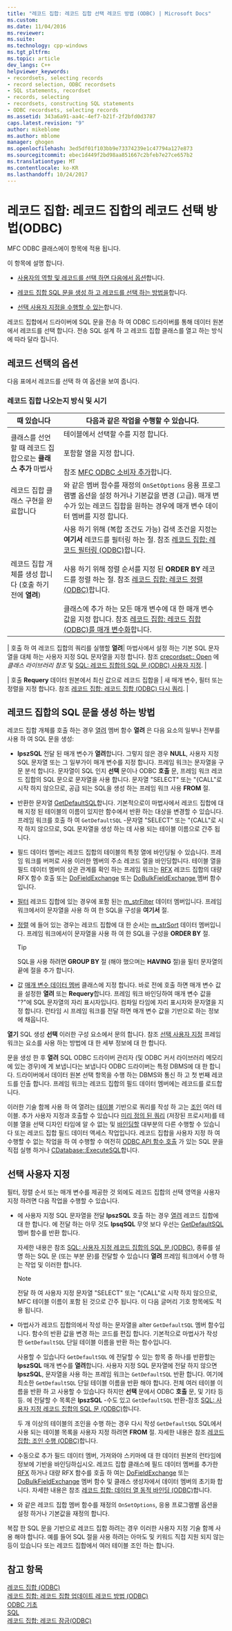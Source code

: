 ```yaml
---
title: "레코드 집합: 레코드 집합 선택 레코드 방법 (ODBC) | Microsoft Docs"
ms.custom: 
ms.date: 11/04/2016
ms.reviewer: 
ms.suite: 
ms.technology: cpp-windows
ms.tgt_pltfrm: 
ms.topic: article
dev_langs: C++
helpviewer_keywords:
- recordsets, selecting records
- record selection, ODBC recordsets
- SQL statements, recordset
- records, selecting
- recordsets, constructing SQL statements
- ODBC recordsets, selecting records
ms.assetid: 343a6a91-aa4c-4ef7-b21f-2f2bfd0d3787
caps.latest.revision: "9"
author: mikeblome
ms.author: mblome
manager: ghogen
ms.openlocfilehash: 3ed5df01f103bb9e73374239e1c47794a127e873
ms.sourcegitcommit: ebec1d449f2bd98aa851667c2bfeb7e27ce657b2
ms.translationtype: MT
ms.contentlocale: ko-KR
ms.lasthandoff: 10/24/2017
---
```

# <a name="recordset-how-recordsets-select-records-odbc"></a>레코드 집합: 레코드 집합의 레코드 선택 방법(ODBC)
MFC ODBC 클래스에이 항목에 적용 됩니다.  
  
 이 항목에 설명 합니다.  
  
-   [사용자의 역할 및 레코드를 선택 하면 다음에서 옵션](#_core_your_options_in_selecting_records)합니다.  
  
-   [레코드 집합 SQL 문을 생성 하 고 레코드를 선택 하는 방법을](#_core_how_a_recordset_constructs_its_sql_statement)합니다.  
  
-   [선택 사용자 지정을 수행할 수 있는](#_core_customizing_the_selection)합니다.  
  
 레코드 집합에서 드라이버에 SQL 문을 전송 하 여 ODBC 드라이버를 통해 데이터 원본에서 레코드를 선택 합니다. 전송 SQL 설계 하 고 레코드 집합 클래스를 열고 하는 방식에 따라 달라 집니다.  
  
##  <a name="_core_your_options_in_selecting_records"></a>레코드 선택의 옵션  
 다음 표에서 레코드를 선택 하 여 옵션을 보여 줍니다.  
  
### <a name="how-and-when-you-can-affect-a-recordset"></a>레코드 집합 나오는지 방식 및 시기  
  
|때 있습니다|다음과 같은 작업을 수행할 수 있습니다.|  
|--------------|-------------|  
|클래스를 선언할 때 레코드 집합으로는 **클래스 추가** 마법사|테이블에서 선택할 수를 지정 합니다.<br /><br /> 포함할 열을 지정 합니다.<br /><br /> 참조 [MFC ODBC 소비자 추가](../../mfc/reference/adding-an-mfc-odbc-consumer.md)합니다.|  
|레코드 집합 클래스 구현을 완료합니다|와 같은 멤버 함수를 재정의 `OnSetOptions` 응용 프로그램별 옵션을 설정 하거나 기본값을 변경 (고급). 매개 변수가 있는 레코드 집합을 원하는 경우에 매개 변수 데이터 멤버를 지정 합니다.|  
|레코드 집합 개체를 생성 합니다 (호출 하기 전에 **열려**)|사용 하기 위해 (복합 조건도 가능) 검색 조건을 지정는 **여기서** 레코드를 필터링 하는 절. 참조 [레코드 집합: 레코드 필터링 (ODBC)](../../data/odbc/recordset-filtering-records-odbc.md)합니다.<br /><br /> 사용 하기 위해 정렬 순서를 지정 된 **ORDER BY** 레코드를 정렬 하는 절. 참조 [레코드 집합: 레코드 정렬 (ODBC)](../../data/odbc/recordset-sorting-records-odbc.md)합니다.<br /><br /> 클래스에 추가 하는 모든 매개 변수에 대 한 매개 변수 값을 지정 합니다. 참조 [레코드 집합: 레코드 집합 (ODBC)를 매개 변수화](../../data/odbc/recordset-parameterizing-a-recordset-odbc.md)합니다.|  

| 호출 하 여 레코드 집합의 쿼리를 실행할 **열려**| 마법사에서 설정 하는 기본 SQL 문자열을 대체 하는 사용자 지정 SQL 문자열을 지정 합니다. 참조 [crecordset:: Open](../../mfc/reference/crecordset-class.md#open) 에 *클래스 라이브러리 참조* 및 [SQL: 레코드 집합의 SQL 문 (ODBC) 사용자 지정](../../data/odbc/sql-customizing-your-recordsets-sql-statement-odbc.md). |  

| 호출 **Requery** 데이터 원본에서 최신 값으로 레코드 집합을 | 새 매개 변수, 필터 또는 정렬을 지정 합니다. 참조 [레코드 집합: 레코드 집합 (ODBC) 다시 쿼리](../../data/odbc/recordset-requerying-a-recordset-odbc.md). |  
  
##  <a name="_core_how_a_recordset_constructs_its_sql_statement"></a>레코드 집합의 SQL 문을 생성 하는 방법  
 레코드 집합 개체를 호출 하는 경우 [열려](../../mfc/reference/crecordset-class.md#open) 멤버 함수 **열려** 은 다음 요소의 일부나 전부를 사용 하 여 SQL 문을 생성:  
  
-   **lpszSQL** 전달 된 매개 변수가 **열려**합니다. 그렇지 않은 경우 **NULL**, 사용자 지정 SQL 문자열 또는 그 일부가이 매개 변수를 지정 합니다. 프레임 워크는 문자열을 구문 분석 합니다. 문자열이 SQL 인지 **선택** 문이나 ODBC **호출** 문, 프레임 워크 레코드 집합의 SQL 문으로 문자열을 사용 합니다. 문자열 "SELECT" 또는 "{CALL"로 시작 하지 않으므로, 공급 되는 SQL을 생성 하는 프레임 워크 사용 **FROM** 절.  
  
-   반환한 문자열 [GetDefaultSQL](../../mfc/reference/crecordset-class.md#getdefaultsql)합니다. 기본적으로이 마법사에서 레코드 집합에 대해 지정 된 테이블의 이름이 있지만 함수에서 반환 하는 대상을 변경할 수 있습니다. 프레임 워크를 호출 하 여 `GetDefaultSQL` -문자열 "SELECT" 또는 "{CALL"로 시작 하지 않으므로, SQL 문자열을 생성 하는 데 사용 되는 테이블 이름으로 간주 됩니다.  
  

-   필드 데이터 멤버는 레코드 집합의 테이블의 특정 열에 바인딩될 수 있습니다. 프레임 워크를 버퍼로 사용 이러한 멤버의 주소 레코드 열을 바인딩합니다. 테이블 열을 필드 데이터 멤버의 상관 관계를 확인 하는 프레임 워크는 [RFX](../../data/odbc/record-field-exchange-using-rfx.md) 레코드 집합의 대량 RFX 함수 호출 또는 [DoFieldExchange](../../mfc/reference/crecordset-class.md#dofieldexchange) 또는 [DoBulkFieldExchange ](../../mfc/reference/crecordset-class.md#dofieldexchange) 멤버 함수입니다.  
  
-   [필터](../../data/odbc/recordset-filtering-records-odbc.md) 레코드 집합에 있는 경우에 포함 된는 [m_strFilter](../../mfc/reference/crecordset-class.md#m_strfilter) 데이터 멤버입니다. 프레임 워크에서이 문자열을 사용 하 여 한 SQL을 구성을 **여기서** 절.  
  
-   [정렬](../../data/odbc/recordset-sorting-records-odbc.md) 에 들어 있는 경우는 레코드 집합에 대 한 순서는 [m_strSort](../../mfc/reference/crecordset-class.md#m_strsort) 데이터 멤버입니다. 프레임 워크에서이 문자열을 사용 하 여 한 SQL을 구성을 **ORDER BY** 절.  

  
    > [!TIP]
    >  SQL을 사용 하려면 **GROUP BY** 절 (해야 했으며는 **HAVING** 절)을 필터 문자열의 끝에 절을 추가 합니다.  
  
-   값 [매개 변수 데이터 멤버](../../data/odbc/recordset-parameterizing-a-recordset-odbc.md) 클래스에 지정 합니다. 바로 전에 호출 하면 매개 변수 값을 설정한 **열려** 또는 **Requery**합니다. 프레임 워크 바인딩하여 매개 변수 값을 "?"에 SQL 문자열의 자리 표시자입니다. 컴파일 타임에 자리 표시자와 문자열을 지정 합니다. 런타임 시 프레임 워크를 전달 하면 매개 변수 값을 기반으로 하는 정보에 채웁니다.  
  
 **열기** SQL 생성 **선택** 이러한 구성 요소에서 문의 합니다. 참조 [선택 사용자 지정](#_core_customizing_the_selection) 프레임 워크는 요소를 사용 하는 방법에 대 한 세부 정보에 대 한 합니다.  
  
 문을 생성 한 후 **열려** SQL ODBC 드라이버 관리자 (및 ODBC 커서 라이브러리 메모리에 있는 경우)에 게 보냅니다는 보냅니다 ODBC 드라이버는 특정 DBMS에 대 한 합니다. 드라이버에서 데이터 원본 선택 항목을 수행 하는 DBMS와 통신 하 고 첫 번째 레코드를 인출 합니다. 프레임 워크는 레코드 집합의 필드 데이터 멤버에는 레코드를 로드합니다.  
  
 이러한 기술 함께 사용 하 여 열려는 [테이블](../../data/odbc/recordset-declaring-a-class-for-a-table-odbc.md) 기반으로 쿼리를 작성 하 고는 [조인](../../data/odbc/recordset-performing-a-join-odbc.md) 여러 테이블. 추가 사용자 지정과 호출할 수 있습니다 [미리 정의 된 쿼리](../../data/odbc/recordset-declaring-a-class-for-a-predefined-query-odbc.md) (저장된 프로시저)를 테이블 열을 선택 디자인 타임에 알 수 없는 및 [바인딩할](../../data/odbc/recordset-dynamically-binding-data-columns-odbc.md) 대부분의 다른 수행할 수 있습니다 또는 레코드 집합 필드 데이터 액세스 작업입니다. 레코드 집합을 사용자 지정 하 여 수행할 수 없는 작업을 하 여 수행할 수 여전히 [ODBC API 함수 호출](../../data/odbc/odbc-calling-odbc-api-functions-directly.md) 가 있는 SQL 문을 직접 실행 하거나 [CDatabase::ExecuteSQL](../../mfc/reference/cdatabase-class.md#executesql)합니다.  
  
##  <a name="_core_customizing_the_selection"></a>선택 사용자 지정  
 필터, 정렬 순서 또는 매개 변수를 제공한 것 외에도 레코드 집합의 선택 영역을 사용자 지정 하려면 다음 작업을 수행할 수 있습니다.  
  
-   에 사용자 지정 SQL 문자열을 전달 **lpszSQL** 호출 하는 경우 [열려](../../mfc/reference/crecordset-class.md#open) 레코드 집합에 대 한 합니다. 에 전달 하는 아무 것도 **lpsqSQL** 무엇 보다 우선는 [GetDefaultSQL](../../mfc/reference/crecordset-class.md#getdefaultsql) 멤버 함수를 반환 합니다.  
  
     자세한 내용은 참조 [SQL: 사용자 지정 레코드 집합의 SQL 문 (ODBC)](../../data/odbc/sql-customizing-your-recordsets-sql-statement-odbc.md), 종류를 설명 하는 SQL 문 (또는 부분 문)를 전달할 수 있습니다 **열려** 프레임 워크에서 수행 하는 작업 및 이러한 합니다.  
  
    > [!NOTE]
    >  전달 하 여 사용자 지정 문자열 "SELECT" 또는 "{CALL"로 시작 하지 않으므로, MFC 테이블 이름이 포함 된 것으로 간주 됩니다. 이 다음 글머리 기호 항목에도 적용 됩니다.  
  
-   마법사가 레코드 집합의에서 작성 하는 문자열을 alter `GetDefaultSQL` 멤버 함수입니다. 함수의 반환 값을 변경 하는 코드를 편집 합니다. 기본적으로 마법사가 작성 한 `GetDefaultSQL` 단일 테이블 이름을 반환 하는 함수입니다.  
  
     사용할 수 있습니다 `GetDefaultSQL` 에 전달할 수 있는 항목 중 하나를 반환할는 **lpszSQL** 매개 변수를 **열려**합니다. 사용자 지정 SQL 문자열에 전달 하지 않으면 **lpszSQL**, 문자열을 사용 하는 프레임 워크는 `GetDefaultSQL` 반환 합니다. 여기에 최소한 `GetDefaultSQL` 단일 테이블 이름을 반환 해야 합니다. 전체 여러 테이블 이름을 반환 하 고 사용할 수 있습니다 하지만 **선택** 문에서 ODBC **호출** 문, 및 기타 등등. 에 전달할 수 목록은 **lpszSQL** -수도 있고 `GetDefaultSQL` 반환-참조 [SQL: 사용자 지정 레코드 집합의 SQL 문 (ODBC)](../../data/odbc/sql-customizing-your-recordsets-sql-statement-odbc.md)합니다.  
  
     두 개 이상의 테이블의 조인을 수행 하는 경우 다시 작성 `GetDefaultSQL` SQL에서 사용 되는 테이블 목록을 사용자 지정 하려면 **FROM** 절. 자세한 내용은 참조 [레코드 집합: 조인 수행 (ODBC)](../../data/odbc/recordset-performing-a-join-odbc.md)합니다.  
  

-   수동으로 추가 필드 데이터 멤버, 가져와야 스키마에 대 한 데이터 원본의 런타임에 정보에 기반을 바인딩하십시오. 레코드 집합 클래스에 필드 데이터 멤버를 추가한 [RFX](../../data/odbc/record-field-exchange-using-rfx.md) 하거나 대량 RFX 함수를 호출 하 여는 [DoFieldExchange](../../mfc/reference/crecordset-class.md#dofieldexchange) 또는 [DoBulkFieldExchange](../../mfc/reference/crecordset-class.md#dobulkfieldexchange) 멤버 함수 및 클래스 생성자에서 데이터 멤버의 초기화 합니다. 자세한 내용은 참조 [레코드 집합: 데이터 열 동적 바인딩 (ODBC)](../../data/odbc/recordset-dynamically-binding-data-columns-odbc.md)합니다.  
  
-   와 같은 레코드 집합 멤버 함수를 재정의 `OnSetOptions`, 응용 프로그램별 옵션을 설정 하거나 기본값을 재정의 합니다.  
  
 복잡 한 SQL 문을 기반으로 레코드 집합 하려는 경우 이러한 사용자 지정 기술 함께 사용 해야 합니다. 예를 들어 SQL 절을 사용 하려는 아마도 및 키워드 직접 지원 되지 않는 등이 있습니다 또는 레코드 집합에서 여러 테이블 조인 하는 합니다.  
  
## <a name="see-also"></a>참고 항목  
 [레코드 집합 (ODBC)](../../data/odbc/recordset-odbc.md)   
 [레코드 집합: 레코드 집합 업데이트 레코드 방법 (ODBC)](../../data/odbc/recordset-how-recordsets-update-records-odbc.md)   
 [ODBC 기초](../../data/odbc/odbc-basics.md)   
 [SQL](../../data/odbc/sql.md)   
 [레코드 집합: 레코드 잠금(ODBC)](../../data/odbc/recordset-locking-records-odbc.md)